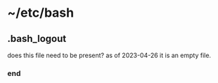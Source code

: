 # ~/etc/bash

## .bash_logout

does this file need to be present? as of 2023-04-26 it is an empty file.



### end
